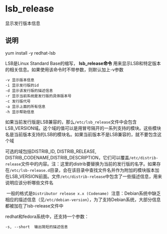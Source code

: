 lsb_release
===

显示发行版本信息

## 说明

yum install -y redhat-lsb

LSB是Linux Standard Base的缩写， **lsb_release命令** 用来显示LSB和特定版本的相关信息。如果使用该命令时不带参数，则默认加上-v参数

```
-v 显示版本信息
-i 显示发行版的id
-d 显示该发行版的描述信息
-r 显示当前系统是发行版的具体版本号
-c 发行版代号
-a 显示上面的所有信息
-h 显示帮助信息
```

如果当前发行版是LSB兼容的，那么`/etc/lsb_release`文件中会包含LSB_VERSION域。这个域的值可以是用冒号隔开的一系列支持的模块。这些模块名是当前版本支持的LSB的模块名。如果当前版本不是LSB兼容的，就不要包含这个域

可选的域包括DISTRIB_ID, DISTRIB_RELEASE, DISTRIB_CODENAME,DISTRIB_DESCRIPTION，它们可以覆盖`/etc/distrib-release`文件中的内容。注：这里的distrib要替换为当前的发行版的名字。如果存在`/etc/lsb-release.d`目录，会在该目录中查找文件名并作为附加的模块版本加在LSB_VERSION前面。文件`/etc/distrib-release`中包含了一些描述信息，用来说明应该分析哪些文件名

 一般的格式是`Distributor release x.x (Codename)`  注意：Debian系统中缺乏相应的描述信息（见`/etc/debian-version`），为了支持Debian系统，大部分信息都被加在了lsb-release文件中

redhat和fedora系统中，还支持一个参数：

```
-s, --short  输出简短的描述信息
```


